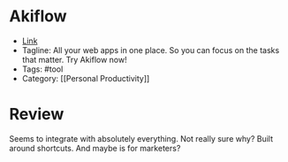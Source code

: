 # Akiflow
- [Link](https://akiflow.com)
- Tagline:  All your web apps in one place. So you can focus on the tasks that matter. Try Akiflow now!
- Tags: #tool
- Category: [[Personal Productivity]]

# Review
Seems to integrate with absolutely everything. Not really sure why?
Built around shortcuts. And maybe is for marketers?
